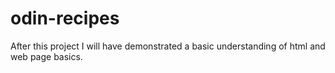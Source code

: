 # odin-recipes
After this project I will have demonstrated a basic understanding of html and web page basics.